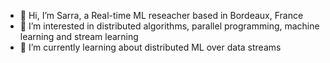 - 👋 Hi, I’m Sarra, a Real-time ML reseacher based in Bordeaux, France
- 👀 I’m interested in distributed algorithms, parallel programming, machine learning and stream learning
- 🌱 I’m currently learning about distributed ML over data streams

<!---
sarra-bouhenni/sarra-bouhenni is a ✨ special ✨ repository because its `README.md` (this file) appears on your GitHub profile.
You can click the Preview link to take a look at your changes.
--->
